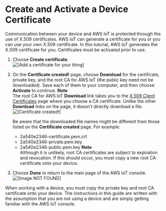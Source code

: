 # Create and Activate a Device Certificate<a name="create-device-certificate"></a>

Communication between your device and AWS IoT is protected through the use of X\.509 certificates\. AWS IoT can generate a certificate for you or you can use your own X\.509 certificate\. In this tutorial, AWS IoT generates the X\.509 certificate for you\. Certificates must be activated prior to use\.

1. Choose **Create certificate**\.  
![\[Add a certificate for your thing\]](http://docs.aws.amazon.com/iot/latest/developerguide/images/sdk-create-cert.png)

1. On the **Certificate created\!** page, choose **Download** for the certificate, private key, and the root CA for AWS IoT \(the public key need not be downloaded\)\. Save each of them to your computer, and then choose **Activate** to continue\.
**Note**  
The root CA for AWS IoT **Download** link takes you to the [X\.509 Client Certificates](x509-client-certs.md) page where you choose a CA certificate\. Unlike the other **Download** links on the page, it doesn't directly download a file\.  
![\[Certificate created!\]](http://docs.aws.amazon.com/iot/latest/developerguide/images/sdk-attach-policy.png)

   Be aware that the downloaded file names might be different from those listed on the **Certificate created** page\. For example: 
   + 2a540e2346\-certificate\.pem\.crt
   + 2a540e2346\-private\.pem\.key
   + 2a540e2346\-public\.pem\.key
**Note**  
Although it is unlikely, root CA certificates are subject to expiration and revocation\. If this should occur, you must copy a new root CA certificate onto your device\.

1. Choose **Done** to return to the main page of the AWS IoT console\.   
![\[Image NOT FOUND\]](http://docs.aws.amazon.com/iot/latest/developerguide/images/main-console-things.png)

When working with a device, you must copy the private key and root CA certificate onto your device\. The instructions in this guide are written with the assumption that you are not using a device and are simply getting familiar with the AWS IoT console\.